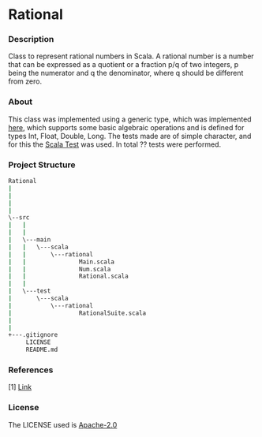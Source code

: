 # Rational

### Description
Class to represent rational numbers in Scala. A rational number is a number that can be expressed as a quotient or a fraction p/q of two integers, p being the numerator and q the denominator, where q should be different from zero.



### About

This class was implemented using a generic type, which was implemented [here](https://github.com/JoaoVitorLeite/Rational/blob/master/src/main/scala/rational/Num.scala), which supports some basic algebraic operations and is defined for types Int, Float, Double, Long. The tests made are of simple character, and for this the [Scala Test](https://www.scalatest.org/) was used. In total ?? tests were performed.

### Project Structure

```bash
Rational
|
|
|
|
\--src
|   |
|   |
|   \---main
|   |   \---scala
|   |       \---rational
|   |               Main.scala
|   |               Num.scala
|   |               Rational.scala
|   |
|   \---test
|       \---scala
|           \---rational
|                   RationalSuite.scala
|
|
+---.gitignore
     LICENSE
     README.md
```



### References

[1] [Link](https://www.mathsisfun.com/algebra/rational-numbers-operations.html)



### License
The LICENSE used is [Apache-2.0](https://github.com/JoaoVitorLeite/Rational/blob/master/LICENSE)
